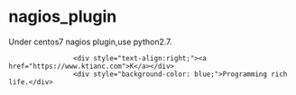 nagios_plugin
======
Under centos7 nagios plugin,use python2.7.
                                


                    <div style="text-align:right;"><a href="https://www.ktianc.com">K</a></div>
                    <div style="background-color: blue;">Programming rich life.</div>


